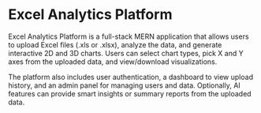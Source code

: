 # Excel Analytics Platform

Excel Analytics Platform is a full-stack MERN application that allows users to upload Excel files (.xls or .xlsx), analyze the data, and generate interactive 2D and 3D charts. Users can select chart types, pick X and Y axes from the uploaded data, and view/download visualizations.

The platform also includes user authentication, a dashboard to view upload history, and an admin panel for managing users and data. Optionally, AI features can provide smart insights or summary reports from the uploaded data.
